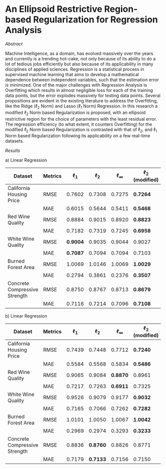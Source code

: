 ﻿# An Ellipsoid Restrictive Region-based Regularization for Regression Analysis

_Abstract_

Machine Intelligence, as a domain, has evolved massively over the years and currently is a trending hot-cake, not only because of its ability to do a lot of tedious jobs efficiently but also because of its applicability in many disciplines of applied sciences. Regression is a statistical process in supervised machine learning that aims to develop a mathematical dependence between independent variables, such that the estimation error is minimized. One of the major challenges with Regression Analysis is Overfitting which results in almost negligible loss for each of the training data points, but the error explodes massively for testing data points. Several propositions are evident in the existing literature to address the Overfitting, like the Ridge ($\ell_2$ Norm) and Lasso ($\ell_1$ Norm) Regression. In this research a modified $\ell_{2}$ Norm based Regularization is proposed, with an ellipsoid restrictive region for the choice of parameters with the least residual error. The regression efficiency (to what extent, it counters Overfitting) for the modified $\ell_{2}$ Norm based Regularization is contrasted with that of $\ell_2$, and $\ell_1$ Norm based Regularization following its applicability on a few real-time datasets.

_Results_

a) Linear Regression

| Dataset                                      | Metrics | $\ell_1$ | $\ell_2$ | $\ell_\infty$ | $\ell_2$ (modified) |
|----------------------------------------------|---------|----------|----------|----------------|----------------------|
| California Housing Price                     | RMSE    | 0.7602   | 0.7308   | 0.7275         | **0.7264**           |
|                                              | MAE     | 0.6015   | 0.5644   | 0.5411         | **0.5468**           |
| Red Wine Quality                            | RMSE    | 0.8884   | 0.9015   | 0.8920         | **0.8823**           |
|                                              | MAE     | 0.7182   | 0.7319   | 0.7245         | **0.6958**           |
| White Wine Quality                          | RMSE    | **0.9004** | 0.9035   | 0.9044         | 0.9027               |
|                                              | MAE     | **0.7087** | 0.7094   | 0.7094         | 0.7103               |
| Burned Forest Area                          | RMSE    | 1.0069   | 1.0146   | 1.0069         | **1.0029**           |
|                                              | MAE     | 0.2794   | 0.3861   | 0.2376         | **0.3507**           |
| Concrete Compressive Strength               | RMSE    | 0.8750   | 0.8767   | 0.8713         | **0.8679**           |
|                                              | MAE     | 0.7116   | 0.7214   | 0.7096         | **0.7108**           |

b) Linear Regression

| Dataset                                      | Metrics | $\ell_1$ | $\ell_2$ | $\ell_\infty$ | $\ell_2$ (modified) |
|----------------------------------------------|---------|----------|----------|----------------|----------------------|
| California Housing Price                     | RMSE    | 0.7439   | 0.7448   | 0.7712         | **0.7240**           |
|                                              | MAE     | 0.5584   | 0.5568   | 0.5834         | **0.5486**           |
| Red Wine Quality                            | RMSE    | 0.9065   | 0.9084   | **0.8870**     | 0.8961               |
|                                              | MAE     | 0.7217   | 0.7263   | **0.6911**     | 0.7325               |
| White Wine Quality                          | RMSE    | 0.9526   | 0.9079   | 0.9177         | **0.9032**           |
|                                              | MAE     | 0.7165   | 0.7066   | 0.7262         | **0.7282**           |
| Burned Forest Area                          | RMSE    | 1.0101   | 1.0050   | 1.0067         | **1.0042**           |
|                                              | MAE     | 0.2969   | 0.2974   | 0.3293         | **0.3233**           |
| Concrete Compressive Strength               | RMSE    | 0.8836   | **0.8760** | 0.8826       | 0.8771               |
|                                              | MAE     | 0.7179   | **0.7133** | 0.7156       | 0.7150               |
